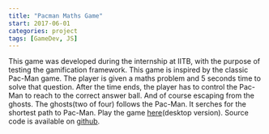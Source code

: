 ```yaml
---
title: "Pacman Maths Game"
start: 2017-06-01
categories: project
tags: [GameDev, JS]
---
```


This game was developed during the internship at IITB, with the purpose of testing the gamification framework. This game is inspired by the classic Pac-Man game. The player is given a maths problem and 5 seconds time to solve that question. After the time ends, the player has to control the Pac-Man to reach to the correct answer ball. And of course escaping from the ghosts. The ghosts(two of four) follows the Pac-Man. It serches for the shortest path to Pac-Man. Play the game <a href="https://ekshikha-gamificationframework.github.io/Pac-Man-Maths-Game/">here</a>(desktop version). Source code is available on <a href="https://github.com/ekShikha-GamificationFramework/Pac-Man-Maths-Game">github</a>.